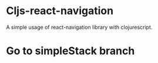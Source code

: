 # Cljs-react-navigation
A simple usage of react-navigation library with clojurescript.
# Go to simpleStack branch 
